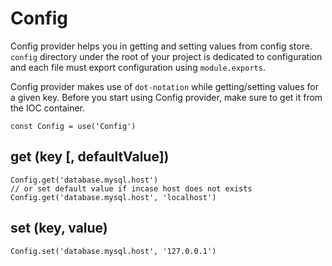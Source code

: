 # Config

Config provider helps you in getting and setting values from config store. `config` directory under the root of your project is dedicated to configuration and each file must export configuration using `module.exports`.

Config provider makes use of `dot-notation` while getting/setting values for a given key. Before you start using Config provider, make sure to get it from the IOC container.

```javascript,line-numbers
const Config = use('Config')
```

## get <span>(key [, defaultValue])</span>

```javascript,line-numbers
Config.get('database.mysql.host')
// or set default value if incase host does not exists
Config.get('database.mysql.host', 'localhost')
```

## set <span>(key, value)</span>

```javascript,line-numbers
Config.set('database.mysql.host', '127.0.0.1')
```
